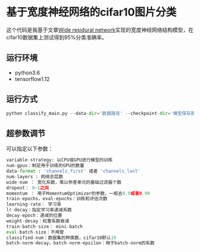 # 基于宽度神经网络的cifar10图片分类

这个代码是我基于文章[Wide residural network](https://arxiv.org/pdf/1605.07146.pdf)实现的宽度神经网络结构模型，在cifar10数据集上测试得到95%分类准确率。


## 运行环境
* python3.6
* tensorflow1.12

## 运行方式

```python
python classify_main.py --data-dir='数据路径' --checkpoint-dir='模型保存路径'
```

## 超参数调节
可以指定以下参数：
```python
variable-strategy: 以CPU或GPU进行模型的训练
num-gpus：制定用于训练的GPU的数量
data-format : 'channels_first' 或者 'channels_last'
num-layers : 网络总层数
wide-num ： 宽化系数，乘以参差单元的基础过滤器个数
dropout： 0~1之间
momentum ： 用于MomentumOptimizer的参数，一般去0.9或者0.99
train-epochs，eval-epochs：训练和评估次数
learning-rate： 学习率
lr-decay：指定学习率递减系数
decay-epoch：递减的位置
weight-decay：权重系数衰减
train-batch-size： mini-batch
eval-batch-size：不用管
classified-num：数据集的种类数，cifar10默认10
batch-norm-decay，batch-norm-epsilon：用于batch-norm的系数


